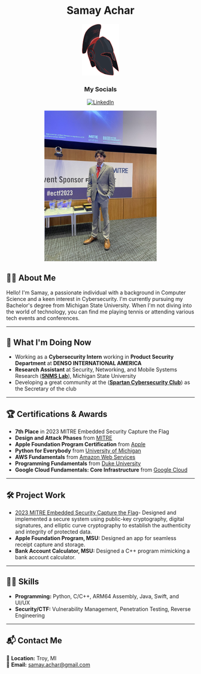 <div align="center">
    <h1>Samay Achar</h1>
    <img src="https://github.com/Samay2524/SamayAchar/blob/cfb348b49e72149fa2e4cb002b9ee5a43e494b13/logo1.png" alt="Club Logo" width="100">
</div>

<h3 align="center">My Socials</h3>

<div align="center">

[![LinkedIn](https://img.shields.io/badge/LinkedIn-0077B5?style=for-the-badge&logo=linkedin&logoColor=white)](https://www.linkedin.com/in/samay-achar-081962238)

<img src="https://github.com/Samay2524/SamayAchar/blob/9d7aac7bacace1652094470e59e2f4c29eb0b012/1689477293733.jpeg" alt="Samay Achar's Image" width="300">

</div>





## 🙋‍♂️ About Me

Hello! I'm Samay, a passionate individual with a background in Computer Science and a keen interest in Cybersecurity. I'm currently pursuing my Bachelor's degree from Michigan State University. When I'm not diving into the world of technology, you can find me playing tennis or attending various tech events and conferences.

---

## 🚀 What I'm Doing Now

- Working as a **Cybersecurity Intern** working in **Product Security Department** at **DENSO INTERNATIONAL AMERICA**<br/>
- **Research Assistant** at Security, Networking, and Mobile Systems Research (**[SNMS Lab](https://www.cse.msu.edu/~ghtu/research-projects.html)**), Michigan State University
- Developing a great community at the (**[Spartan Cybersecurity Club](https://spartancybersecurityclub.github.io/)**) as the Secretary of the club<br/>


---

## 🏆 Certifications & Awards

- **7th Place** in 2023 MITRE Embedded Security Capture the Flag
- **Design and Attack Phases** from [MITRE](https://credsverse.com/credentials/71e23580-b502-482d-a228-9e61216efc91)
- **Apple Foundation Program Certification** from <a href="https://github.com/Samay2524/SamayAchar/blob/1c72e9df8a444f669f91368cd28e6ba2171db769/AppleCertification.jpg"> Apple</a>
- **Python for Everybody** from [University of Michigan](https://www.coursera.org/account/accomplishments/specialization/XX996R2YBUVR)
- **AWS Fundamentals** from [Amazon Web Services](https://www.coursera.org/account/accomplishments/specialization/XX996R2YBUVR)
- **Programming Fundamentals** from [Duke University](https://www.coursera.org/account/accomplishments/specialization/XX996R2YBUVR)
- **Google Cloud Fundamentals: Core Infrastructure** from [Google Cloud](https://www.coursera.org/account/accomplishments/specialization/XX996R2YBUVR)


---

## 🛠 Project Work

- [2023 MITRE Embedded Security Capture the Flag](https://github.com/Samay2524/SamayAchar/blob/7c7938ff4e0e267e0e32405696bcf8495dc4e002/2023_eCTF_MSU_Poster%20(1).pdf)- Designed and implemented a secure system using public-key cryptography, digital signatures, and elliptic curve cryptography to establish the authenticity and integrity of protected data.
- **Apple Foundation Program, MSU:** Designed an app for seamless receipt capture and storage.
- **Bank Account Calculator, MSU:** Designed a C++ program mimicking a bank account calculator.

---

## 👨‍💻 Skills

- **Programming:** Python, C/C++, ARM64 Assembly, Java, Swift, and UI/UX
- **Security/CTF:** Vulnerability Management, Penetration Testing, Reverse Engineering

---

## 📬 Contact Me

📍 **Location:** Troy, MI  
📧 **Email:** [samay.achar@gmail.com](mailto:samay.achar@gmail.com)
